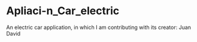 # Apliaci-n_Car_electric
An electric car application, in which I am contributing with its creator: Juan David
